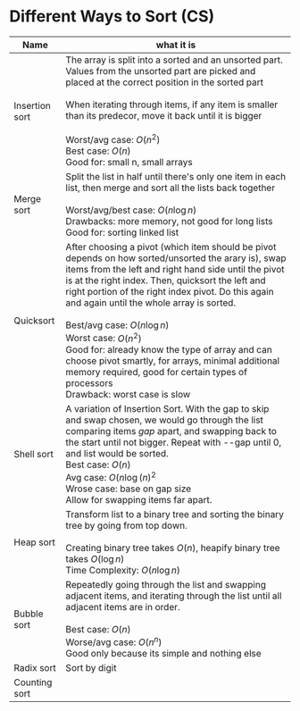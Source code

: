 # Different Ways to Sort (CS)

|Name|what it is|
|---|---|
|Insertion sort |The array is split into a sorted and an unsorted part. Values from the unsorted part are picked and placed at the correct position in the sorted part<br/><br/>When iterating through items, if any item is smaller than its predecor, move it back until it is bigger<br/><br/>Worst/avg case: $O(n^2)$<br/>Best case: $O(n)$<br/>Good for: small n, small arrays |
|Merge sort     |Split the list in half until there's only one item in each list, then merge and sort all the lists back together<br/><br/>Worst/avg/best case: $O(n\log n)$<br/>Drawbacks: more memory, not good for long lists<br/>Good for: sorting linked list |
|Quicksort      |After choosing a pivot (which item should be pivot depends on how sorted/unsorted the arary is), swap items from the left and right hand side until the pivot is at the right index. Then, quicksort the left and right portion of the right index pivot. Do this again and again until the whole array is sorted.<br/><br/>Best/avg case: $O(n\log n)$<br/>Worst case: $O(n^2)$<br/>Good for: already know the type of array and can choose pivot smartly, for arrays, minimal additional memory required, good for certain types of processors<br/>Drawback: worst case is slow |
|Shell sort     |A variation of Insertion Sort. With the gap to skip and swap chosen, we would go through the list comparing items $gap$ apart, and swapping back to the start until not bigger. Repeat with --gap until 0, and list would be sorted.<br/>Best case: $O(n)$<br/>Avg case: $O(n\log (n)^2$<br/>Wrose case: base on gap size<br/>Allow for swapping items far apart.|
|Heap sort      |Transform list to a binary tree and sorting the binary tree by going from top down.<br/><br/>Creating binary tree takes $O(n)$, heapify binary tree takes $O(\log n)$<br/>Time Complexity: $O(n\log n)$<br/> |
|Bubble sort    |Repeatedly going through the list and swapping adjacent items, and iterating through the list until all adjacent items are in order.<br/><br/>Best case: $O(n)$<br/>Worse/avg case: $O(n^n)$<br/>Good only because its simple and nothing else|
|Radix sort     | Sort by digit|
|Counting sort  | |